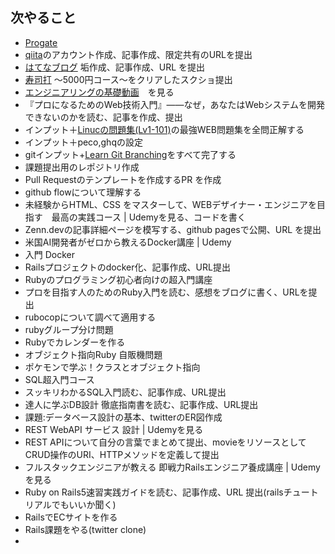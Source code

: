 ## 次やること

- [Progate](https://prog-8.com/dashboard)
- [qiita](https://qiita.com/)のアカウント作成、記事作成、限定共有のURLを提出
- [はてなブログ](https://hatenablog.com/) 垢作成、記事作成、URL を提出
- [寿司打](https://sushida.net/) 〜5000円コース〜をクリアしたスクショ提出
- [エンジニアリングの基礎動画](https://www.youtube.com/watch?v=kZakG8UPZaY)　を見る
- 『プロになるためのWeb技術入門』――なぜ，あなたはWebシステムを開発できないのかを読む、記事を作成、提出
- インプット＋[Linucの問題集(Lv1-101)](https://mondai.ping-t.com/g/mypage)の最強WEB問題集を全問正解する
- インプット＋peco,ghqの設定
- gitインプット+[Learn Git Branching](https://learngitbranching.js.org/?locale=ja)をすべて完了する
- 課題提出用のレポジトリ作成
- Pull Requestのテンプレートを作成するPR を作成
- github flowについて理解する
- 未経験からHTML、CSS をマスターして、WEBデザイナー・エンジニアを目指す　最高の実践コース | Udemyを見る、コードを書く
- Zenn.devの記事詳細ページを模写する、github pagesで公開、URL を提出
- 米国AI開発者がゼロから教えるDocker講座 | Udemy
- 入門 Docker
- Railsプロジェクトのdocker化、記事作成、URL提出
- Rubyのプログラミング初心者向けの超入門講座
- プロを目指す人のためのRuby入門を読む、感想をブログに書く、URLを提出
- rubocopについて調べて適用する
- rubyグループ分け問題
- Rubyでカレンダーを作る
- オブジェクト指向Ruby 自販機問題
- ポケモンで学ぶ！クラスとオブジェクト指向
- SQL超入門コース
- スッキリわかるSQL入門読む、記事作成、URL提出
- 達人に学ぶDB設計 徹底指南書を読む、記事作成、URL提出
- 課題:データベース設計の基本、twitterのER図作成
- REST WebAPI サービス 設計 | Udemyを見る
- REST APIについて自分の言葉でまとめて提出、movieをリソースとして CRUD操作のURI、HTTPメソッドを定義して提出
- フルスタックエンジニアが教える 即戦力Railsエンジニア養成講座 | Udemyを見る
- Ruby on Rails5速習実践ガイドを読む、記事作成、URL 提出(railsチュートリアルでもいいか聞く)
- RailsでECサイトを作る
- Rails課題をやる(twitter clone)
-
